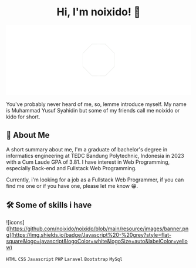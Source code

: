 <h1 align="center">Hi, I'm noixido! 👋</h1>

![ini adalah banner dari profilenya noixido!](https://github.com/noixido/noixido/blob/main/resource/images/banner.png)

You've probably never heard of me, so, lemme introduce myself. My name is Muhammad Yusuf Syahidin but some of my friends call me noixido or kido for short. 

## 🚀 About Me

A short summary about me, I'm a graduate of bachelor's degree in informatics engineering at TEDC Bandung Polytechnic, Indonesia in 2023 with a Cum Laude GPA of 3.81. I have interest in Web Programming, especially Back-end and Fullstack Web Programming.

Currently, i'm looking for a job as a Fullstack Web Programmer, if you can find me one or if you have one, please let me know 😁.

## 🛠 Some of skills i have

![icons]([https://github.com/noixido/noixido/blob/main/resource/images/banner.png](https://img.shields.io/badge/Javascript%20-%20grey?style=flat-square&logo=javascript&logoColor=white&logoSize=auto&labelColor=yellow)

`HTML` `CSS` `Javascript` `PHP` `Laravel` `Bootstrap` `MySql`
